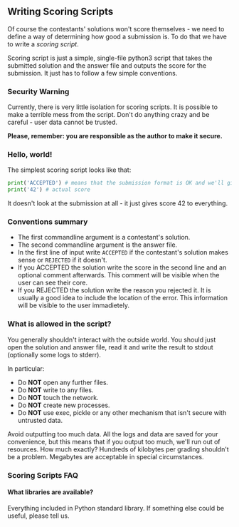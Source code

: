## Writing Scoring Scripts

Of course the contestants' solutions won't score themselves - we need to define a way of determining how good a submission is.
To do that we have to write a *scoring script*.

Scoring script is just a simple, single-file python3 script that takes the submitted solution and the answer file and outputs the score for the submission. It just has to follow a few simple conventions.

### Security Warning

Currently, there is very little isolation for scoring scripts. It is possible to make a terrible mess from the script. Don't do anything crazy and be careful - user data cannot be trusted.

**Please, remember: you are responsible as the author to make it secure.**

### Hello, world!

The simplest scoring script looks like that:
```python
print('ACCEPTED') # means that the submission format is OK and we'll give it a score
print('42') # actual score
```

It doesn't look at the submission at all - it just gives score 42 to everything.

### Conventions summary

* The first commandline argument is a contestant's solution.
* The second commandline argument is the answer file.
* In the first line of input write `ACCEPTED` if the contestant's solution makes sense or `REJECTED` if it doesn't.
* If you ACCEPTED the solution write the score in the second line and an optional comment afterwards. This comment will be visible when the user can see their core.
* If you REJECTED the solution write the reason you rejected it. It is usually a good idea to include the location of the error. This information will be visible to the user immadietely.

### What is allowed in the script?

You generally shouldn't interact with the outside world. You should just open the solution and answer file, read it and write the result to stdout (optionally some logs to stderr).

In particular:

* Do **NOT** open any further files.
* Do **NOT** write to any files.
* Do **NOT** touch the network.
* Do **NOT** create new processes.
* Do **NOT** use exec, pickle or any other mechanism that isn't secure with untrusted data.

Avoid outputting too much data. All the logs and data are saved for your convenience, but this means that if you output too much, we'll run out of resources. How much exactly? Hundreds of kilobytes per grading shouldn't be a problem. Megabytes are acceptable in special circumstances.

### Scoring Scripts FAQ

#### What libraries are available?

Everything included in Python standard library. If something else could be useful, please tell us.
